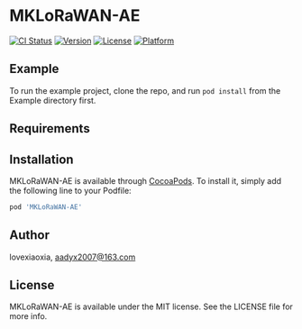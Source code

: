 # MKLoRaWAN-AE

[![CI Status](https://img.shields.io/travis/lovexiaoxia/MKLoRaWAN-AE.svg?style=flat)](https://travis-ci.org/lovexiaoxia/MKLoRaWAN-AE)
[![Version](https://img.shields.io/cocoapods/v/MKLoRaWAN-AE.svg?style=flat)](https://cocoapods.org/pods/MKLoRaWAN-AE)
[![License](https://img.shields.io/cocoapods/l/MKLoRaWAN-AE.svg?style=flat)](https://cocoapods.org/pods/MKLoRaWAN-AE)
[![Platform](https://img.shields.io/cocoapods/p/MKLoRaWAN-AE.svg?style=flat)](https://cocoapods.org/pods/MKLoRaWAN-AE)

## Example

To run the example project, clone the repo, and run `pod install` from the Example directory first.

## Requirements

## Installation

MKLoRaWAN-AE is available through [CocoaPods](https://cocoapods.org). To install
it, simply add the following line to your Podfile:

```ruby
pod 'MKLoRaWAN-AE'
```

## Author

lovexiaoxia, aadyx2007@163.com

## License

MKLoRaWAN-AE is available under the MIT license. See the LICENSE file for more info.
